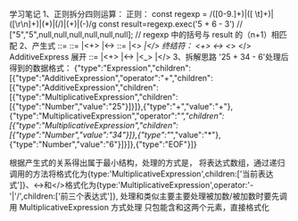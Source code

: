 学习笔记
1、正则拆分四则运算：
正则：
const regexp = /([0-9\.]+)|([ \t]+)|([\r\n]+)|(\*)|(\/)|(\+)|(\-)/g
const result=regexp.exec('5 + 6 - 3')
// ["5","5",null,null,null,null,null,null];
// regexp 中的括号与 result 的（n+1）相匹配
2、产生式
<Expression>::=<AdditiveExpression><EOF>
<AdditiveExpression>::=<MultiplicativeExpression>
|<AdditiveExpression><+><MultiplicativeExpression>
|<AdditiveExpression><-><MultiplicativeExpression>
<MultiplicativeExpression>::=<Number>
|<MultiplicativeExpression><_><Number>
|<MultiplicativeExpression></><Number>
终结符：<EOF> <Number> <+> <-> <_><Number> </><Number>
AdditiveExpress 展开
<AdditiveExpress>::=<Number>
|<AdditiveExpression><+><MultiplicativeExpression>
|<AdditiveExpression><-><MultiplicativeExpression>
|<MultiplicativeExpression><\_><Number>
|<MultiplicativeExpression></><Number>
3、拆解思路
'25 + 34 - 6'处理后得到的数据格式：
{"type":"Expression","children":[{"type":"AdditiveExpression","operator":"+","children":[{"type":"AdditiveExpression","children":[{"type":"MultiplicativeExpression","children":[{"type":"Number","value":"25"}]}]},{"type":"+","value":"+"},{"type":"MultiplicativeExpression","operator":"_","children":[{"type":"MultiplicativeExpression","children":[{"type":"Number","value":"34"}]},{"type":"_","value":"\*"},{"type":"Number","value":"6"}]}]},{"type":"EOF"}]}

根据产生式的关系得出<MultiplicativeExpression>属于最小结构，处理<MultiplicativeExpression>的方式是，
将表达式数组，通过递归调用的方法将<Number>格式化为{type:'MultiplicativeExpression',children:['当前表达式']}、<MultiplicativeExpression><->和<MultiplicativeExpression></>格式化为{type:'MultiplicativeExpression',operator:'-'|'/',children:['前三个表达式']},
处理<AdditiveExpression>和<MultiplicativeExpression>类似主要主要处理被加数/被加数时要先调用 MultiplicativeExpression 方式处理
<Expression>只包能含<AdditiveExpression>和<EOF>这两个元素，直接格式化
